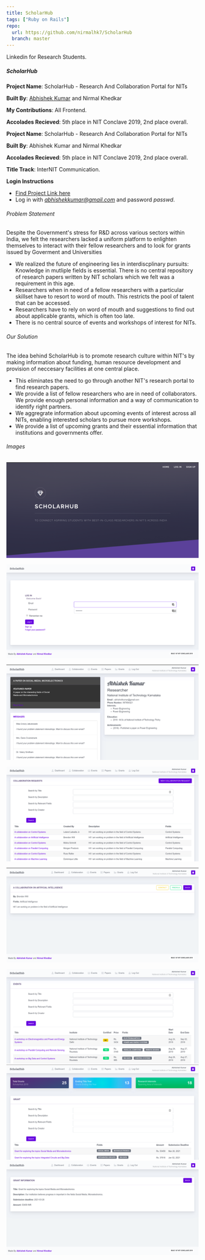 ```yaml
---
title: ScholarHub
tags: ["Ruby on Rails"]
repo: 
  url: https://github.com/nirmalhk7/ScholarHub
  branch: master
---
```


Linkedin for Research Students.

##### ScholarHub

**Project Name**: ScholarHub - Research And Collaboration Portal for NITs

**Built By**: [Abhishek Kumar](https://abhishekkumar2718.github.io) and Nirmal Khedkar

**My Contributions**: All Frontend.

**Accolades Recieved**: 5th place in NIT Conclave 2019, 2nd place overall.

**Project Name**: ScholarHub - Research And Collaboration Portal for NITs

**Built By**: Abhishek Kumar and Nirmal Khedkar

**Accolades Recieved**: 5th place in NIT Conclave 2019, 2nd place overall.

**Title Track**: InterNIT Communication.



**Login Instructions**
- [Find Project Link here](https://shrouded-depths-90549.herokuapp.com)
- Log in with *abhishekkumar@gmail.com* and password *passwd*.

###### Problem Statement

Despite the Government's stress for R&D across various sectors within India, we felt the researchers lacked a uniform platform to enlighten themselves to interact with their fellow researchers and to look for grants issued by Goverment and Universities

- We realized the future of engineering lies in interdiscplinary pursuits: Knowledge in mutliple fields is essential. There is no central repository of research papers written by NIT scholars which we felt was a requirement in this age.
- Researchers when in need of a fellow researchers with a particular skillset have to resort to word of mouth. This restricts the pool of talent that can be accessed.
- Researchers have to rely on word of mouth and suggestions to find out about applicable grants, which is often too late.
- There is no central source of events and workshops of interest for NITs.

###### Our Solution

The idea behind ScholarHub is to promote research culture within NIT's by making information about funding, human resource development and provision of neccesary facilities at one central place.

- This eliminates the need to go through another NIT's research portal to find research papers.
- We provide a list of fellow researchers who are in need of collaborators. We provide enough personal information and a way of communication to identify right partners.
- We aggregrate information about upcoming events of interest across all NITs, enabling interested scholars to pursue more workshops.
- We provide a list of upcoming grants and their essential information that institutions and governments offer.

###### Images

![Landing page](https://raw.githubusercontent.com/abhishekkumar2718/ScholarHub/master/Screenshot%20from%202019-08-25%2015-32-23.png)

![Login Page](https://raw.githubusercontent.com/abhishekkumar2718/ScholarHub/master/Screenshot%20from%202019-08-25%2015-32-33.png)

![Dashboard](https://raw.githubusercontent.com/abhishekkumar2718/ScholarHub/master/Screenshot%20from%202019-08-25%2015-33-14.png)

![Collaboration](https://raw.githubusercontent.com/abhishekkumar2718/ScholarHub/master/Screenshot%20from%202019-08-25%2015-33-49.png)

![Collaboration Request Detail](https://raw.githubusercontent.com/abhishekkumar2718/ScholarHub/master/Screenshot%20from%202019-08-25%2015-34-00.png)

![Events](https://raw.githubusercontent.com/abhishekkumar2718/ScholarHub/master/Screenshot%20from%202019-08-25%2015-34-12.png)
![Grants](https://raw.githubusercontent.com/abhishekkumar2718/ScholarHub/master/Screenshot%20from%202019-08-25%2015-34-34.png)
![Grants Description](https://raw.githubusercontent.com/abhishekkumar2718/ScholarHub/master/Screenshot%20from%202019-08-25%2015-34-46.png)
